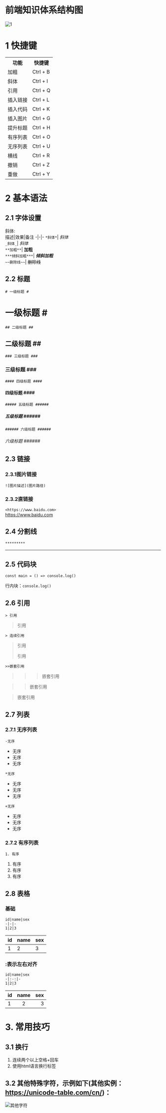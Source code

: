 # 前端知识体系结构图 #


![1](./images/知识体系.png)

 # 1  快捷键 #
 <table>
   <tr>
     <th>功能</th>
     <th>快捷键</th>
   </tr>
   <tr>
    <td>加粗</td>
    <td>Ctrl + B</td>
   </tr>
   <tr>
    <td>斜体</td>
    <td>Ctrl + I</td>
   </tr>
   <tr>
    <td>引用</td>
    <td>Ctrl + Q</td>
   </tr>
   <tr>
    <td>插入链接</td>
    <td>Ctrl + L</td>
   </tr>
   <tr>
    <td>插入代码</td>
    <td>Ctrl + K</td>
   </tr>
   <tr>
    <td>插入图片</td>
    <td>Ctrl + G</td>
   </tr>
   <tr>
    <td>提升标题</td>
    <td>Ctrl + H</td>
   </tr>
   <tr>
    <td>有序列表</td>
    <td>Ctrl + O</td>
   </tr>
   <tr>
    <td>无序列表</td>
    <td>Ctrl + U</td>
   </tr>
   <tr>
    <td>横线</td>
    <td>Ctrl + R</td>
   </tr>
   <tr>
    <td>撤销</td>
    <td>Ctrl + Z</td>
   </tr>
   <tr>
    <td>重做</td>
    <td>Ctrl + Y</td>
   </tr>
 </table>
 
 # 2 基本语法 #
## 2.1 字体设置 ##
 斜体:  
 描述|效果|备注
 -|-|-
 `*斜体*`| *斜体*  
`_斜体_`| _斜体_  
`**加粗**`| **加粗**  
`***倾斜加粗***`| ***倾斜加粗***  
`~~删除线~~`| ~~删除线~~  

## 2.2 标题 ##
`# 一级标题 #`
# 一级标题 #<br>
`## 二级标题 ##`
## 二级标题 ##<br>
`### 三级标题 ###`
### 三级标题 ###<br>
`#### 四级标题 ####`
#### 四级标题 ####<br>
`##### 五级标题 ######`
##### 五级标题 ######<br>
`###### 六级标题 ######`
###### 六级标题 ######<br>

## 2.3 链接 ##
### 2.3.1图片链接 ###
`![图片描述](图片路径)`
### 2.3.2直链接 ###
`<https://www.baidu.com>`<br>
<https://www.baidu.com>

## 2.4 分割线 ##
`*********`
*********

## 2.5 代码块 ##
```
const main = () => console.log()
```
行内块：`console.log()`

## 2.6 引用 ##
`> 引用`
> 引用

`> 连续引用`
> 引用 
> 
> 引用

`>>嵌套引用`
>>>嵌套引用<br>

>>嵌套引用<br>

>嵌套引用

## 2.7 列表 ##
### 2.7.1 无序列表 ###
`-无序`
- 无序
- 无序
- 无序

`*无序`
* 无序
* 无序
* 无序

`+无序`
+ 无序
+ 无序
+ 无序

### 2.7.2 有序列表 ###
`1. 有序`
1. 有序
2. 有序
3. 有序

## 2.8 表格 ##
### 基础 ###
```
id|name|sex
-|-|-
1|2|3
```
id|name|sex
-|-|-
1|2|3

### :表示左右对齐 ###
```
id|name|sex
-|:-:|-
1|2|3
```
id|name|sex
-|:-:|-:
1|2|3

# 3. 常用技巧 #
## 3.1 换行 ##
1. 连续两个以上空格+回车  
2. 使用html语言换行标签   

## 3.2 其他特殊字符，示例如下(其他实例：<https://unicode-table.com/cn/>)： ##
![其他字符](./images/othericon.png)  

